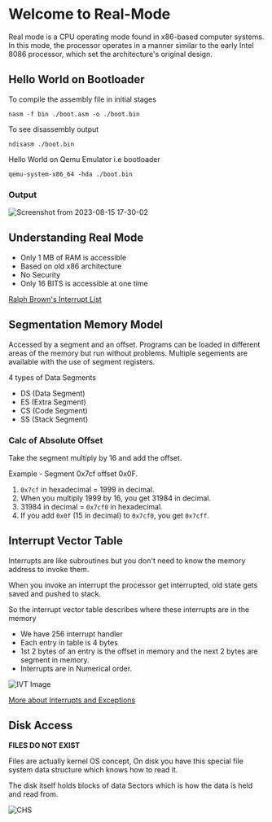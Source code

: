 # Welcome to Real-Mode

Real mode is a CPU operating mode found in x86-based computer systems. In this mode, the processor operates in a manner similar to the early Intel 8086 processor, which set the architecture's original design.

## Hello World on Bootloader

To compile the assembly file in initial stages

    nasm -f bin ./boot.asm -o ./boot.bin

To see disassembly output

    ndisasm ./boot.bin

Hello World on Qemu Emulator i.e bootloader

    qemu-system-x86_64 -hda ./boot.bin

### Output

![Screenshot from 2023-08-15 17-30-02](https://github.com/anish-patil/Kernel-Development/assets/101693650/eab213d8-dae4-4e98-a368-c5f216f83808)

## Understanding Real Mode

- Only 1 MB of RAM is accessible
- Based on old x86 architecture
- No Security
- Only 16 BITS is accessible at one time

[Ralph Brown's Interrupt List](https://www.ctyme.com/intr/int.htm)

## Segmentation Memory Model

Accessed by a segment and an offset. Programs can be loaded in different areas of the memory but run without problems. Multiple segements are available with the use of segment registers.

4 types of Data Segments

- DS (Data Segment)
- ES (Extra Segment)
- CS (Code Segment)
- SS (Stack Segment)

### Calc of Absolute Offset

Take the segment multiply by 16 and add the offset.

Example - Segment 0x7cf offset 0x0F.

1. `0x7cf` in hexadecimal = 1999 in decimal.
2. When you multiply 1999 by 16, you get 31984 in decimal.
3. 31984 in decimal = `0x7cf0` in hexadecimal.
4. If you add `0x0f` (15 in decimal) to `0x7cf0`, you get `0x7cff`.

## Interrupt Vector Table

Interrupts are like subroutines but you don't need to know the memory address to invoke them.

When you invoke an interrupt the processor get interrupted, old state gets saved and pushed to stack.

So the interrupt vector table describes where these interrupts are in the memory

- We have 256 interrupt handler
- Each entry in table is 4 bytes
- 1st 2 bytes of an entry is the offset in memory and the next 2 bytes are segment in memory.
- Interrupts are in Numerical order.

![IVT Image](https://github.com/anish-patil/Kernel-Development/assets/101693650/d6026d65-4dc7-41a2-be50-810e5ef32484)

[More about Interrupts and Exceptions](https://wiki.osdev.org/Exceptions)

## Disk Access

**FILES DO NOT EXIST**

Files are actually kernel OS concept, On disk you have this special file system data structure which knows how to read it.

The disk itself holds blocks of data Sectors which is how the data is held and read from.

![CHS](https://github.com/anish-patil/MPU6050-with-Arduino-and-Processing/assets/101693650/bd5b16f1-d4fb-47a7-beec-9bf7974dc1b3)
